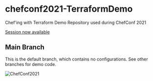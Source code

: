 # chefconf2021-TerraformDemo
Chef'ing with Terraform Demo Repository used during ChefConf 2021

[Session now available](https://www.chef.io/chefconf/agenda?agendaPath=session/614426)

## Main Branch
This is the default branch, which contains no configurations. See other branches for demo code.

![ChefConf2021](https://www.chef.io/images/default-source/conf/og-1920x1080px19ee4998dd0149108a93a55069fe23d3.png)